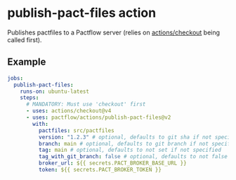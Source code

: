 <!-- TODO - Update to Azure syntax -->

# publish-pact-files action

Publishes pactfiles to a Pactflow server (relies on [actions/checkout](https://github.com/marketplace/actions/checkout) being called first).

## Example

```yaml
jobs:
  publish-pact-files:
    runs-on: ubuntu-latest
    steps:
      # MANDATORY: Must use 'checkout' first
      - uses: actions/checkout@v4
      - uses: pactflow/actions/publish-pact-files@v2
        with:
          pactfiles: src/pactfiles
          version: "1.2.3" # optional, defaults to git sha if not specified
          branch: main # optional, defaults to git branch if not specified
          tag: main # optional, defaults to not set if not specified
          tag_with_git_branch: false # optional, defaults to not false if not set. will auto tag with user specified branch, or set to auto detected branch
          broker_url: ${{ secrets.PACT_BROKER_BASE_URL }}
          token: ${{ secrets.PACT_BROKER_TOKEN }}
```
